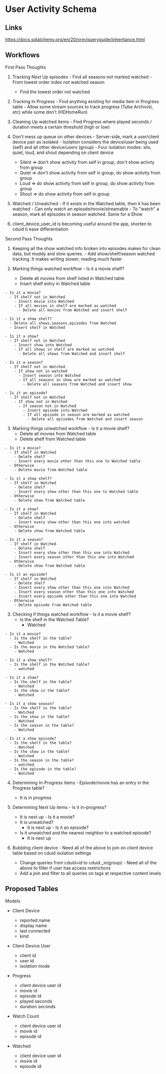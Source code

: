 # User Activity Schema

## Links

https://docs.sqlalchemy.org/en/20/orm/queryguide/inheritance.html

## Workflows
First Pass Thoughts
  1. Tracking Next Up episodes
    - Find all seasons not marked watched
    - From lowest order index not watched season
      - Find the lowest order not watched

  2. Tracking In Progress
    - Find anything existing for media item in Progress table
    - Allow some stream sources to track progress (Tube Archivist, etc) while some don't (HDHomeRun)

  3. Cleaning Up watched items
    - Find Progress where played seconds / duration meets a certain threshold (high or low)

  4. Don't mess up queue on other devices
    - Server-side, mark a user/client device pair as isolated
    - Isolation considers the device/user being used (self) and all other device/users (group)
    - Four isolation modes: silo, quiet, loud, and shout depending on  client device
      - Silent => don't show activity from self in group, don't show activty from group
      - Quiet => don't show activity from self in group, do show activity from group
      - Loud => do show activity from self in group, do show activity from group
      - Shout => do show activity from self in group


  5. Watched / Unwatched
    - If it exists in the Watched table, then it has been watched
    - Can only watch an episode/movie/streamable
    - To "watch" a season, mark all episodes in season watched. Same for a Show

  6. client_device_user_id is becoming useful around the app, shorten to cduid ti ease differentiation

Second Pass Thoughts
  1. Keeping all the show watched info broken into episodes makes for clean data, but muddy and slow queries.
    - Add show/shelf/season watched tracking. It makes writing slower, reading much faster

  2. Marking things watched workflow
    - Is it a movie shelf?
      - Delete all movies from shelf listed in Watched table
      - Insert shelf entry in Watched table
    
    - Is it a movie?
      - If shelf not in Watched
        - Insert movie into Watched
        - If all movies in shelf are marked as watched
          - Delete all movies from Watched and insert shelf

    - Is it a show shelf?
      - Delete all shows,seasons,episodes from Watched
      - Insert shelf in Watched

    - Is it a show?
      - If shelf not in Watched
        - Insert show into Watched
        - If all shows in shelf are marked as watched
          - Delete all shows from Watched and insert shelf

    - Is it a season?
      - If shelf not in Watched
        - If show not in watched
          - Insert season into Watched
          - If all seasons in show are marked as watched
            - Delete all seasons from Watched and insert show

    - Is it an episode?
      - If shelf not in Watched
        - If show not in Watched
          - If season not in Watched
            - Insert episode into Watched
            - If all episode in season are marked as watched
              - Delete all episodes from Watched and insert season

  3. Marking things unwatched workflow
    - Is it a movie shelf?
      - Delete all movies from Watched table
      - Delete shelf from Watched table

    - Is it a movie?
      - If shelf in Watched
        - Delete shelf
        - Insert every movie other than this one to Watched table
      - Otherwise
        - Delete movie from Watched table

    - Is it a show shelf?
      - If shelf in Watched
        - Delete shelf
        - Insert every show other than this one to Watched table
      - Otherwise
        - Delete show from Watched table

    - Is it a show?
      - If shelf in Watched
        - Delete shelf
        - Insert every show other than this one into watched
      - Otherwise
        - Delete show from Watched table
    
    - Is it a season?
      - If shelf in Watched
        - Delete shelf
        - Insert every show other than this one into Watched
        - Insert every season other than this one into Watched
      - Otherwise
        - Delete show from Watched table

    - Is it an episode?
      - If shelf in Watched
        - Delete shelf
        - Insert every show other than this one into Watched
        - Insert every season other than this one into Watched
        - Insert every episode other than this one into Watched
      - Otherwise
        - Delete episode from Watched table

  3. Checking if things watched workflow
    - Is it a movie shelf?
      - Is the shelf in the Watched Table?
        - Watched

    - Is it a movie?
      - Is the shelf in the table?
        - Watched
      - Is the movie in the Watched table?
        - Watched

    - Is it a show shelf?
      - Is the shelf in the Watched table?
        - watched

    - Is it a show?
      - Is the shelf in the table?
        - Watched
      - Is the show in the table?
        - Watched
      
    - Is it a show season?
      - Is the shelf in the table?
        - Watched
      - Is the show in the table?
        - Watched
      - Is the season in the table?
        - Watched

    - Is it a show episode?
      - Is the shelf in the table?
        - Watched
      - Is the show in the table?
        - Watched
      - Is the season in the table?
        - watched
      - Is the episode in the table?
        - Watched

  4. Determining In-Progress items
    - Episode/movie has an entry in the Progress table?
      - It is in progress

  5. Determining Next Up items
    - Is it in-progress?
      - It is next up
    - Is it a movie?
      - It is unwatched?
        - It is next up
    - Is it an episode?
      - Is it unwatched and the nearest neighbor to a watched episode?
        - It is next up

  6. Bubbling client device
    - Need all of the above to join on client device table based on cduid isolation settings
      - Change queries from cduid=id to cduid._in(group)
    - Need all of the above to filter if user has access restrictions
      - Add a join and filter to all queries on tags at respective content levels

## Proposed Tables

Models
- Client Device
  - reported name
  - display name
  - last connected
  - kind

- Client Device User
  - client id
  - user id
  - isolation mode

- Progress
  - client device user id
  - movie id
  - episode id
  - played seconds
  - duration seconds

- Watch Count
  - client device user id
  - movie id
  - episode id

- Watched
  - client device user id
  - movie id
  - episode id